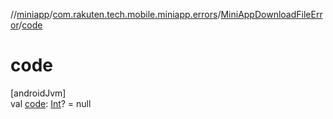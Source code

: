 //[miniapp](../../../index.md)/[com.rakuten.tech.mobile.miniapp.errors](../index.md)/[MiniAppDownloadFileError](index.md)/[code](code.md)

# code

[androidJvm]\
val [code](code.md): [Int](https://kotlinlang.org/api/latest/jvm/stdlib/kotlin/-int/index.html)? = null
